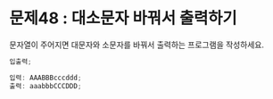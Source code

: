 # 문제48 : 대소문자 바꿔서 출력하기

문자열이 주어지면 대문자와 소문자를 바꿔서 출력하는 프로그램을 작성하세요.

```jsx
입출력;

입력: AAABBBcccddd;
출력: aaabbbCCCDDD;
```
